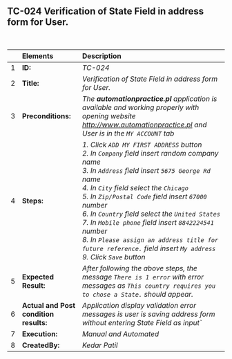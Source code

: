 ## TC-024 Verification of State Field in address form for User.

<br>

|     | Elements             | Description                                                                                                                           |
| :-- | :------------------- | :------------------------------------------------------------------------------------------------------------------------------------ |
| 1   | **ID:**              | _TC-024_                                                                                                                              |
| 2   | **Title:**           | _Verification of State Field in address form for User._                                                                                            |
| 3   | **Preconditions:**   | _The **automationpractice.pl** application is available and working properly with opening website http://www.automationpractice.pl and  User is in the `MY ACCOUNT` tab_                                                         |
| 4   | **Steps:**           | _1. Click `ADD MY FIRST ADDRESS` button <br> 2. In `Company` field insert random company name <br> 3. In `Address` field insert `5675 George Rd` name <br> 4. In `City` field select the `Chicago` <br> 5. In `Zip/Postal Code` field insert `67000` number <br> 6. In `Country` field select the `United States` <br> 7. In `Mobile phone` field insert `8842224541` number <br> 8. In `Please assign an address title for future reference.` field insert `My address` <br> 9. Click `Save` button_                   |
| 5   | **Expected Result:** |  _After following the above steps, the message `There is 1 error` with error messages as `This country requires you to chose a State.`  should appear._  |
| 6   | **Actual and Post condition results:** | _Application display validation error messages is user is saving address form without entering State Field as input`_                                                                  |
| 7   | **Execution:**       | _Manual and Automated_                                                                                                                |
| 8   | **CreatedBy:**       |_Kedar Patil_                                                                                                                   |                                                                                                                                                                                                                                                                                                                                                                                                                                                                              ||                                                                                                                                                |                                                                                                                                                                       